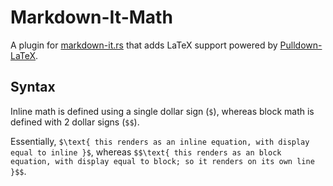# Markdown-It-Math
A plugin for [markdown-it.rs](https://crates.io/crates/markdown-it) that adds LaTeX support powered by [Pulldown-LaTeX](https://crates.io/crates/pulldown-latex).

## Syntax
Inline math is defined using a single dollar sign (`$`), whereas block math is defined with 2 dollar signs (`$$`).

Essentially, `$\text{ this renders as an inline equation, with display equal to inline }$`, whereas `$$\text{ this renders as an block equation, with display equal to block; so it renders on its own line }$$`.

